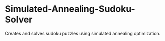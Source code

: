 # Simulated-Annealing-Sudoku-Solver
Creates and solves sudoku puzzles using simulated annealing optimization.
